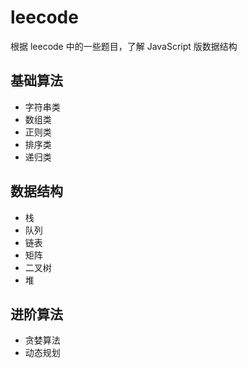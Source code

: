 # leecode
根据 leecode 中的一些题目，了解 JavaScript 版数据结构


## 基础算法

- 字符串类
- 数组类
- 正则类
- 排序类
- 递归类


## 数据结构

- 栈
- 队列
- 链表
- 矩阵
- 二叉树
- 堆


## 进阶算法
- 贪婪算法
- 动态规划
